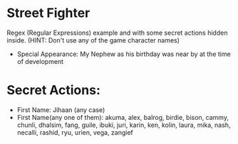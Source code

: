 # Street Fighter
Regex (Regular Expressions) example and with some secret actions hidden inside. (HINT: Don't use any of the game character names)

- Special Appearance: My Nephew as his birthday was near by at the time of development

# Secret Actions:

- First Name: Jihaan (any case)
- First Name(any one of them): akuma, alex, balrog, birdie, bison, cammy, chunli, dhalsim, fang, guile, ibuki, juri, karin, ken, kolin, laura, mika, nash, necalli, rashid, ryu, urien, vega, zangief
